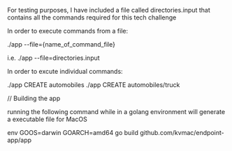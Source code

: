 

For testing purposes, I have included a file called directories.input that contains all the commands required for this tech challenge


In order to execute commands from a file:

./app --file={name_of_command_file}

i.e. ./app --file=directories.input


In order to excute individual commands:

./app CREATE automobiles
./app CREATE automobiles/truck


// Building the app

running the following command while in a golang environment will generate a executable file for MacOS

env GOOS=darwin GOARCH=amd64 go build github.com/kvmac/endpoint-app/app